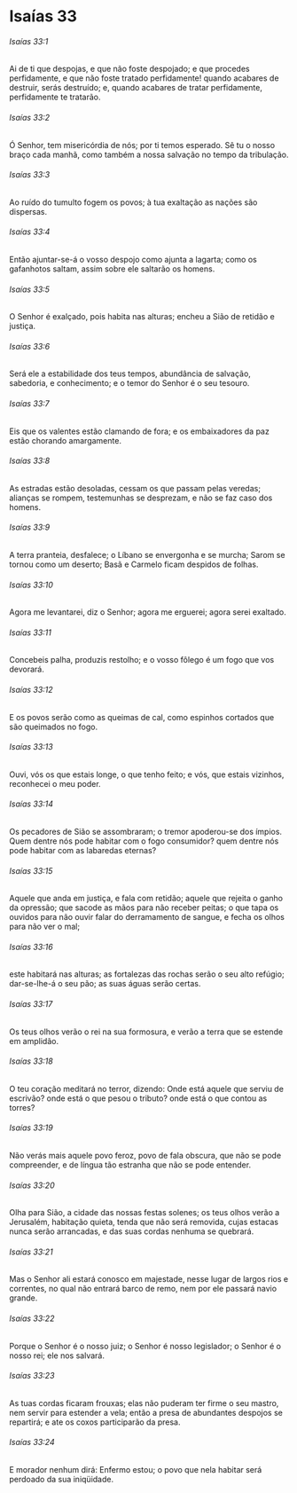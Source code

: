 # Isaías 33

###### Isaías 33:1

Ai de ti que despojas, e que não foste despojado; e que procedes perfidamente, e que não foste tratado perfidamente! quando acabares de destruir, serás destruído; e, quando acabares de tratar perfidamente, perfidamente te tratarão.

###### Isaías 33:2

Ó Senhor, tem misericórdia de nós; por ti temos esperado. Sê tu o nosso braço cada manhã, como também a nossa salvação no tempo da tribulação.

###### Isaías 33:3

Ao ruído do tumulto fogem os povos; à tua exaltação as nações são dispersas.

###### Isaías 33:4

Então ajuntar-se-á o vosso despojo como ajunta a lagarta; como os gafanhotos saltam, assim sobre ele saltarão os homens.

###### Isaías 33:5

O Senhor é exalçado, pois habita nas alturas; encheu a Sião de retidão e justiça.

###### Isaías 33:6

Será ele a estabilidade dos teus tempos, abundância de salvação, sabedoria, e conhecimento; e o temor do Senhor é o seu tesouro.

###### Isaías 33:7

Eis que os valentes estão clamando de fora; e os embaixadores da paz estão chorando amargamente.

###### Isaías 33:8

As estradas estão desoladas, cessam os que passam pelas veredas; alianças se rompem, testemunhas se desprezam, e não se faz caso dos homens.

###### Isaías 33:9

A terra pranteia, desfalece; o Líbano se envergonha e se murcha; Sarom se tornou como um deserto; Basã e Carmelo ficam despidos de folhas.

###### Isaías 33:10

Agora me levantarei, diz o Senhor; agora me erguerei; agora serei exaltado.

###### Isaías 33:11

Concebeis palha, produzis restolho; e o vosso fôlego é um fogo que vos devorará.

###### Isaías 33:12

E os povos serão como as queimas de cal, como espinhos cortados que são queimados no fogo.

###### Isaías 33:13

Ouvi, vós os que estais longe, o que tenho feito; e vós, que estais vizinhos, reconhecei o meu poder.

###### Isaías 33:14

Os pecadores de Sião se assombraram; o tremor apoderou-se dos ímpios. Quem dentre nós pode habitar com o fogo consumidor? quem dentre nós pode habitar com as labaredas eternas?

###### Isaías 33:15

Aquele que anda em justiça, e fala com retidão; aquele que rejeita o ganho da opressão; que sacode as mãos para não receber peitas; o que tapa os ouvidos para não ouvir falar do derramamento de sangue, e fecha os olhos para não ver o mal;

###### Isaías 33:16

este habitará nas alturas; as fortalezas das rochas serão o seu alto refúgio; dar-se-lhe-á o seu pão; as suas águas serão certas.

###### Isaías 33:17

Os teus olhos verão o rei na sua formosura, e verão a terra que se estende em amplidão.

###### Isaías 33:18

O teu coração meditará no terror, dizendo: Onde está aquele que serviu de escrivão? onde está o que pesou o tributo? onde está o que contou as torres?

###### Isaías 33:19

Não verás mais aquele povo feroz, povo de fala obscura, que não se pode compreender, e de língua tão estranha que não se pode entender.

###### Isaías 33:20

Olha para Sião, a cidade das nossas festas solenes; os teus olhos verão a Jerusalém, habitação quieta, tenda que não será removida, cujas estacas nunca serão arrancadas, e das suas cordas nenhuma se quebrará.

###### Isaías 33:21

Mas o Senhor ali estará conosco em majestade, nesse lugar de largos rios e correntes, no qual não entrará barco de remo, nem por ele passará navio grande.

###### Isaías 33:22

Porque o Senhor é o nosso juiz; o Senhor é nosso legislador; o Senhor é o nosso rei; ele nos salvará.

###### Isaías 33:23

As tuas cordas ficaram frouxas; elas não puderam ter firme o seu mastro, nem servir para estender a vela; então a presa de abundantes despojos se repartirá; e ate os coxos participarão da presa.

###### Isaías 33:24

E morador nenhum dirá: Enfermo estou; o povo que nela habitar será perdoado da sua iniqüidade.

